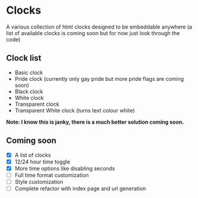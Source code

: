 # Clocks

A various collection of html clocks designed to be embeddable anywhere (a list of available clocks is coming soon but for now just look through the code)

## Clock list

* Basic clock
* Pride clock (currently only gay pride but more pride flags are coming soon)
* Black clock
* White clock
* Transparent clock
* Transparent White clock (turns text colour white)

**Note: I know this is janky, there is a much better solution coming soon.**

## Coming soon

* [X] A list of clocks
* [X] 12/24 hour time toggle
* [X] More time options like disabling seconds
* [ ] Full time format customization
* [ ] Style customization
* [ ] Complete refactor with index page and url generation
